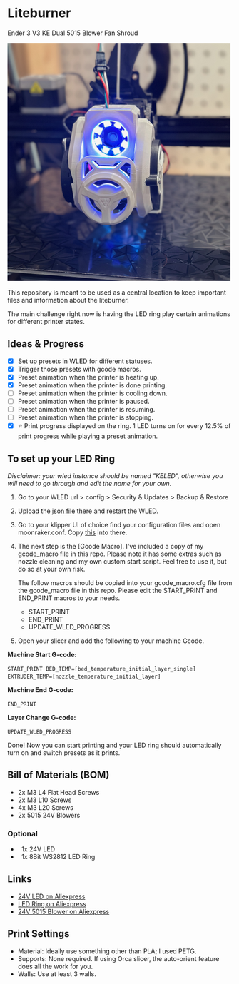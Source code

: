 # Liteburner

Ender 3 V3 KE Dual 5015 Blower Fan Shroud

<img src="https://github.com/iamlite/liteburner/blob/main/Images/Img_2.jpeg" alt="Liteburner" width="500">

This repository is meant to be used as a central location to keep important files and information about the liteburner.

The main challenge right now is having the LED ring play certain animations for different printer states.

## Ideas & Progress

- [x] Set up presets in WLED for different statuses.
- [x] Trigger those presets with gcode macros.
- [x] Preset animation when the printer is heating up.
- [x] Preset animation when the printer is done printing.
- [ ] Preset animation when the printer is cooling down.
- [ ] Preset animation when the printer is paused.
- [ ] Preset animation when the printer is resuming.
- [ ] Preset animation when the printer is stopping.
- [x] ⭐️ Print progress displayed on the ring. 1 LED turns on for every 12.5% of print progress while playing a preset animation.

## To set up your LED Ring

*Disclaimer: your wled instance should be named "KELED", otherwise you will need to go through and edit the name for your own.*

1. Go to your WLED url > config > Security & Updates > Backup & Restore
2. Upload the [json file](https://github.com/iamlite/liteburner/blob/main/wled_presets_KELED.json) there and restart the WLED.
3. Go to your klipper UI of choice find your configuration files and open moonraker.conf. Copy [this](https://github.com/iamlite/liteburner/blob/main/moonraker.conf) into there.
4. The next step is the [Gcode Macro]. I've included a copy of my gcode_macro file in this repo. Please note it has some extras such as nozzle cleaning and my own custom start script. Feel free to use it, but do so at your own risk.

    The follow macros should be copied into your gcode_macro.cfg file from the gcode_macro file in this repo. Please edit the START_PRINT and END_PRINT macros to your needs.

   - START_PRINT
   - END_PRINT
   - UPDATE_WLED_PROGRESS

5. Open your slicer and add the following to your machine Gcode.

**Machine Start G-code:**

`START_PRINT BED_TEMP=[bed_temperature_initial_layer_single] EXTRUDER_TEMP=[nozzle_temperature_initial_layer]`

**Machine End G-code:**

`END_PRINT`

**Layer Change G-code:**

`UPDATE_WLED_PROGRESS`

Done! Now you can start printing and your LED ring should automatically turn on and switch presets as it prints. 

## Bill of Materials (BOM)

- 2x M3 L4 Flat Head Screws
- 2x M3 L10 Screws
- 4x M3 L20 Screws
- 2x 5015 24V Blowers

### Optional

-   1x 24V LED
-   1x 8Bit WS2812 LED Ring

## Links

- [24V LED on Aliexpress](<https://s.click.aliexpress.com/e/_Dky6Lzx>)
- [LED Ring on Aliexpress](<https://s.click.aliexpress.com/e/_DD0RQdB>)
- [24V 5015 Blower on Aliexpress](<https://s.click.aliexpress.com/e/_DBk6D53>)

## Print Settings

- Material: Ideally use something other than PLA; I used PETG.
- Supports: None required. If using Orca slicer, the auto-orient feature does all the work for you.
- Walls: Use at least 3 walls.
